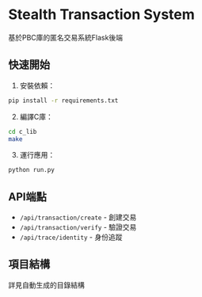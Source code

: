 # Stealth Transaction System

基於PBC庫的匿名交易系統Flask後端

## 快速開始

1. 安裝依賴：
```bash
pip install -r requirements.txt
```

2. 編譯C庫：
```bash
cd c_lib
make
```

3. 運行應用：
```bash
python run.py
```

## API端點

- `/api/transaction/create` - 創建交易
- `/api/transaction/verify` - 驗證交易  
- `/api/trace/identity` - 身份追蹤

## 項目結構

詳見自動生成的目錄結構
